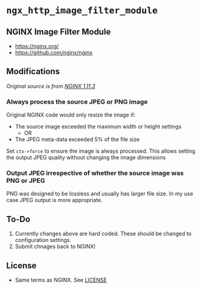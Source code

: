 # `ngx_http_image_filter_module`



## NGINX Image Filter Module

  * <https://nginx.org/>
  * <https://github.com/nginx/nginx>

## Modifications

_Original source is from [NGINX 1.11.3](https://raw.githubusercontent.com/nginx/nginx/release-1.11.13/src/http/modules/ngx_http_image_filter_module.c)_

### Always process the source JPEG or PNG image

Original NGINX code would only resize the image if:

  * The source image exceeded the maximum width or height settings
    * OR
  * The JPEG meta-data exceeded 5% of the file size

Set `ctx->force` to ensure the image is always processed. This allows setting the output JPEG quality without changing the image dimensions

### Output JPEG irrespective of whether the source image was PNG or JPEG

PNG was designed to be lossless and usually has larger file size. In my use case JPEG output is more appropriate.

## To-Do

  1. Currently changes above are hard coded. These should be changed to configuration settings.
  2. Submit chnages back to NGINX!


## License

  * Same terms as NGINX. See [LICENSE](./docs/text/LICENSE)
  
